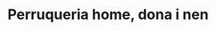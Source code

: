---
title: "Perruqueria home, dona i nen"
url: /barcelona/perruqueria-home-dona-i-nen/
shop: Friseur
---